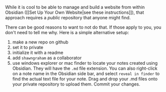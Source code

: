 While it is cool to be able to manage and build a website from within Obsidian ([[Set Up Your Own Website|see these instructions]]), that approach requires a *public* repository that anyone might find.

There can be good reasons to want to not do that. If those apply to you, you don't need to tell me why. Here is a simple alternative setup:

1. make a new repo on github
2. set it to private
3. initialize it with a readme
4. add `shawngraham` as a collaborator
5. use windows explorer or mac finder to locate your notes created using Obsidian.  They will have the `.md` file extension. You can also right-click on a note name in the Obsidian side bar, and select `reveal in finder` to find the actual text file for your note. Drag and drop your .md files onto your private repository to upload them. Commit your changes.